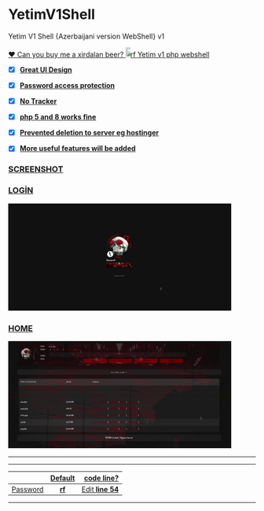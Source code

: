 # YetimV1Shell
Yetim V1 Shell {Azerbaijani version WebShell} v1

<a href="mail:eamilfeyziyev@gmail.com" target="_blank">
     <p>❤ Can you buy me a xirdalan beer? <img src="https://i.imgur.com/QHuoULN.png" height="20" width="100" style="height: auto; max-width: 10px; border-style: none;></p>
</a>

# rf Yetim v1 php webshell

- [x] **Great UI Design**
- [x] **Password access protection**
- [x] **No Tracker**
- [x] **php 5 and 8 works fine**
- [x] **Prevented deletion to server eg hostinger**
- [x] **More useful features will be added**


### SCREENSHOT

### LOGİN
<img src="/screenshots/rfYetimV1Login.gif" width="90%"></img>

### HOME
<img src="/screenshots/rfYetimV1Home.gif" width="90%"></img>
 ______________



 ______________

|               | Default                | code line?                       |
| ------------- |:----------------------:| -------------------------------:|
| Password      | __rf__           | Edit __line 54__ |
 ______________
